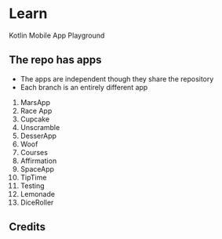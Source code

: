# Learn
Kotlin Mobile App Playground

## The repo has apps

- The apps are independent though they share the repository
- Each branch is an entirely different app

1. MarsApp
2. Race App
3. Cupcake
4. Unscramble
5. DesserApp
6. Woof
7. Courses
8. Affirmation
9. SpaceApp
10. TipTime
11. Testing
12. Lemonade
13. DiceRoller

## Credits

<!-- TODO:  -->
